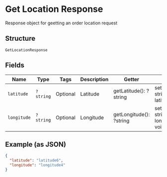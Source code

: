 
# Get Location Response

Response object for geetting an order location request

## Structure

`GetLocationResponse`

## Fields

| Name | Type | Tags | Description | Getter | Setter |
|  --- | --- | --- | --- | --- | --- |
| `latitude` | `?string` | Optional | Latitude | getLatitude(): ?string | setLatitude(?string latitude): void |
| `longitude` | `?string` | Optional | Longitude | getLongitude(): ?string | setLongitude(?string longitude): void |

## Example (as JSON)

```json
{
  "latitude": "latitude6",
  "longitude": "longitude4"
}
```

